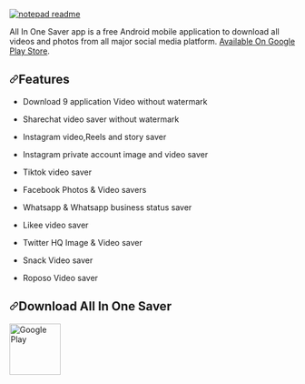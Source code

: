 <p dir="auto"><a target="_blank" rel="noopener noreferrer" href="https://user-images.githubusercontent.com/36028424/39695245-83b15cfc-521c-11e8-935c-c4a9cdcfbe90.png">
<img src="https://github.com/codemub/All-in-one-saver/blob/master/Screenshots/Allinonesaver%20(7).jpg" alt="notepad readme" style="max-width: 40%;"></a></p>

<p dir="auto">All In One Saver app is a free Android mobile application to download all videos and photos from all major social media platform. <a href="https://play.google.com/store/apps/details?id=com.manomar.allinonesaver1&hl=en_IN&gl=US">Available On Google Play Store</a>.</p>

<h2 dir="auto"><a id="user-content-features" class="anchor" aria-hidden="true" href="#features"><svg class="octicon octicon-link" viewBox="0 0 16 16" version="1.1" 
width="16" height="16" aria-hidden="true"><path fill-rule="evenodd" d="M7.775 3.275a.75.75 0 001.06 1.06l1.25-1.25a2 2 0 112.83 2.83l-2.5 2.5a2 2 0 01-2.83 0 .75.75 
0 00-1.06 1.06 3.5 3.5 0 004.95 0l2.5-2.5a3.5 3.5 0 00-4.95-4.95l-1.25 1.25zm-4.69 9.64a2 2 0 010-2.83l2.5-2.5a2 2 0 012.83 0 .75.75 0 001.06-1.06 3.5 3.5 0 00-4.95 
0l-2.5 2.5a3.5 3.5 0 004.95 4.95l1.25-1.25a.75.75 0 00-1.06-1.06l-1.25 1.25a2 2 0 01-2.83 0z"></path></svg></a>Features</h2>

<ul dir="auto">
<li>
<p dir="auto">Download 9 application Video without watermark</p>
</li>
<li>
<p dir="auto">Sharechat video saver without watermark</p>
</li>
<li>
<p dir="auto">Instagram video,Reels and story saver</p>
</li>
<li>
<p dir="auto">Instagram private account image and video saver</p>
</li>
<li>
<p dir="auto">Tiktok video saver</p>
</li>
<li>
<p dir="auto">Facebook Photos & Video savers</p>
</li>
<li>
<p dir="auto">Whatsapp & Whatsapp business status saver</p>
</li>
<li>
<p dir="auto">Likee video saver</p>
</li>
<li>
<p dir="auto">Twitter HQ Image & Video saver</p>
</li>
<li>
<p dir="auto">Snack Video saver</p>
</li>
<li>
<p dir="auto">Roposo Video saver</p>
</ul>


<h2 dir="auto"><a id="user-content-download" class="anchor" aria-hidden="true" href="#download"><svg class="octicon octicon-link" viewBox="0 0 16 16" version="1.1" 
width="16" height="16" aria-hidden="true"><path fill-rule="evenodd" d="M7.775 3.275a.75.75 0 001.06 1.06l1.25-1.25a2 2 0 112.83 2.83l-2.5 2.5a2 2 0 01-2.83 0 .75.75 
0 00-1.06 1.06 3.5 3.5 0 004.95 0l2.5-2.5a3.5 3.5 0 00-4.95-4.95l-1.25 1.25zm-4.69 9.64a2 2 0 010-2.83l2.5-2.5a2 2 0 012.83 0 .75.75 0 001.06-1.06 3.5 3.5 0 00-4.95 0l
-2.5 2.5a3.5 3.5 0 004.95 4.95l1.25-1.25a.75.75 0 00-1.06-1.06l-1.25 1.25a2 2 0 01-2.83 0z"></path></svg></a>Download All In One Saver</h2>


<a href="https://play.google.com/store/apps/details?id=com.manomar.allinonesaver1&hl=en_IN&gl=US" rel="nofollow"><img src="https://github.com/codemub/All-in-one-saver/blob/master/Screenshots/google-play-badge.png" alt="Google Play" height="90" align="middle" data-canonical-src="https://play.google.com/intl/en_us/badges/images/generic/en_badge_web_generic.png" 
style="max-width: 100%;"></a>
